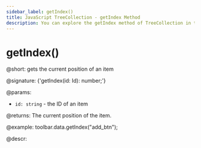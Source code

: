 ```yaml
---
sidebar_label: getIndex()
title: JavaScript TreeCollection - getIndex Method 
description: You can explore the getIndex method of TreeCollection in the documentation of the DHTMLX JavaScript UI library. Browse developer guides and API reference, try out code examples and live demos, and download a free 30-day evaluation version of DHTMLX Suite.
---
```


# getIndex()

@short: gets the current position of an item

@signature: {'getIndex(id: Id): number;'}

@params:
- `id: string` - the ID of an item

@returns:
The current position of the item.

@example:
toolbar.data.getIndex("add_btn");

@descr:
